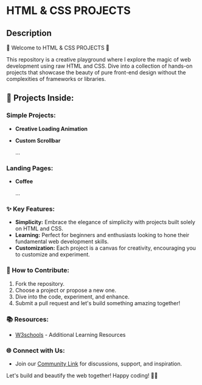 # HTML & CSS PROJECTS

## Description

🚀 Welcome to HTML & CSS PROJECTS 🚀

This repository is a creative playground where I explore the magic of web development using raw HTML and CSS. Dive into a collection of hands-on projects that showcase the beauty of pure front-end design without the complexities of frameworks or libraries.

## 🎨 Projects Inside:

### Simple Projects:
- **Creative Loading Animation** 
- **Custom Scrollbar**

   ...

### Landing Pages:
- **Coffee**
   
   ...

### ✨ Key Features:
- **Simplicity:** Embrace the elegance of simplicity with projects built solely on HTML and CSS.
- **Learning:** Perfect for beginners and enthusiasts looking to hone their fundamental web development skills.
- **Customization:** Each project is a canvas for creativity, encouraging you to customize and experiment.

### 🤝 How to Contribute:
1. Fork the repository.
2. Choose a project or propose a new one.
3. Dive into the code, experiment, and enhance.
4. Submit a pull request and let's build something amazing together!

### 📚 Resources:

- [W3schools](https://www.w3schools.com/) - Additional Learning Resources
<!-- - [Link 2 - Inspirational Websites]
- [Link 3 - Helpful Guides] -->

<!-- - <a href="https://www.w3schools.com/" target="_blank"> Additional Learning Resources -->

### 🌐 Connect with Us:
- Join our [Community Link](#) for discussions, support, and inspiration.

Let's build and beautify the web together! Happy coding! 🌈🚀

